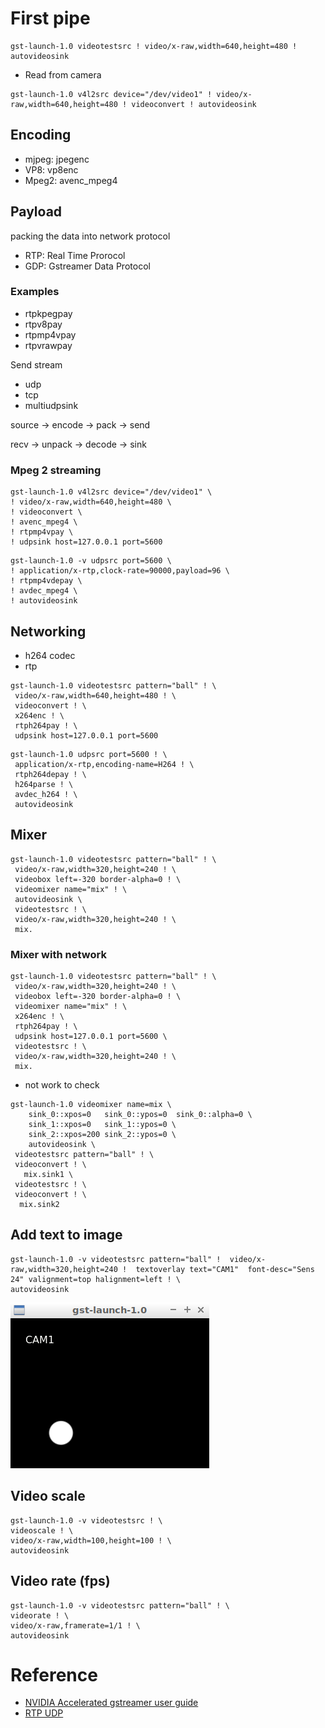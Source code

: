 
# First pipe
```
gst-launch-1.0 videotestsrc ! video/x-raw,width=640,height=480 ! autovideosink
```
- Read from camera
```
gst-launch-1.0 v4l2src device="/dev/video1" ! video/x-raw,width=640,height=480 ! videoconvert ! autovideosink
```

## Encoding
- mjpeg: jpegenc
- VP8: vp8enc
- Mpeg2: avenc_mpeg4

## Payload
packing the data into network protocol
- RTP: Real Time Prorocol
- GDP: Gstreamer Data Protocol

### Examples
- rtpkpegpay
- rtpv8pay
- rtpmp4vpay
- rtpvrawpay

Send stream
- udp
- tcp
- multiudpsink

source -> encode ->  pack -> send

recv -> unpack -> decode -> sink


### Mpeg 2 streaming
```
gst-launch-1.0 v4l2src device="/dev/video1" \
! video/x-raw,width=640,height=480 \
! videoconvert \
! avenc_mpeg4 \
! rtpmp4vpay \
! udpsink host=127.0.0.1 port=5600
```

```
gst-launch-1.0 -v udpsrc port=5600 \
! application/x-rtp,clock-rate=90000,payload=96 \
! rtpmp4vdepay \
! avdec_mpeg4 \
! autovideosink
```

## Networking 
- h264 codec
- rtp
```
gst-launch-1.0 videotestsrc pattern="ball" ! \
 video/x-raw,width=640,height=480 ! \
 videoconvert ! \
 x264enc ! \
 rtph264pay ! \
 udpsink host=127.0.0.1 port=5600
```
```
gst-launch-1.0 udpsrc port=5600 ! \
 application/x-rtp,encoding-name=H264 ! \
 rtph264depay ! \
 h264parse ! \
 avdec_h264 ! \
 autovideosink
```

## Mixer
```
gst-launch-1.0 videotestsrc pattern="ball" ! \
 video/x-raw,width=320,height=240 ! \
 videobox left=-320 border-alpha=0 ! \
 videomixer name="mix" ! \
 autovideosink \
 videotestsrc ! \
 video/x-raw,width=320,height=240 ! \
 mix.
```

### Mixer with network
```
gst-launch-1.0 videotestsrc pattern="ball" ! \
 video/x-raw,width=320,height=240 ! \
 videobox left=-320 border-alpha=0 ! \
 videomixer name="mix" ! \
 x264enc ! \
 rtph264pay ! \
 udpsink host=127.0.0.1 port=5600 \
 videotestsrc ! \
 video/x-raw,width=320,height=240 ! \
 mix.
```

-  not work to check
```
gst-launch-1.0 videomixer name=mix \
    sink_0::xpos=0   sink_0::ypos=0  sink_0::alpha=0 \
    sink_1::xpos=0   sink_1::ypos=0 \
    sink_2::xpos=200 sink_2::ypos=0 \
    autovideosink \
 videotestsrc pattern="ball" ! \
 videoconvert ! \
   mix.sink1 \
 videotestsrc ! \
 videoconvert ! \
  mix.sink2
```

## Add text to image
```
gst-launch-1.0 -v videotestsrc pattern="ball" !  video/x-raw,width=320,height=240 !  textoverlay text="CAM1"  font-desc="Sens 24" valignment=top halignment=left ! \
autovideosink
``` 
![](2019-02-28-21-53-45.png)

## Video scale
```
gst-launch-1.0 -v videotestsrc ! \
videoscale ! \
video/x-raw,width=100,height=100 ! \
autovideosink
```

## Video rate (fps)
```
gst-launch-1.0 -v videotestsrc pattern="ball" ! \
videorate ! \
video/x-raw,framerate=1/1 ! \
autovideosink
```

# Reference
- [NVIDIA Accelerated gstreamer user guide](https://usermanual.wiki/Document/AcceleratedGStreamerUserGuideRelease2421.1763245798/view)
- [RTP UDP](https://m.blog.naver.com/PostView.nhn?blogId=chandong83&logNo=221263551742&categoryNo=54&proxyReferer=https%3A%2F%2Fwww.google.com%2F)